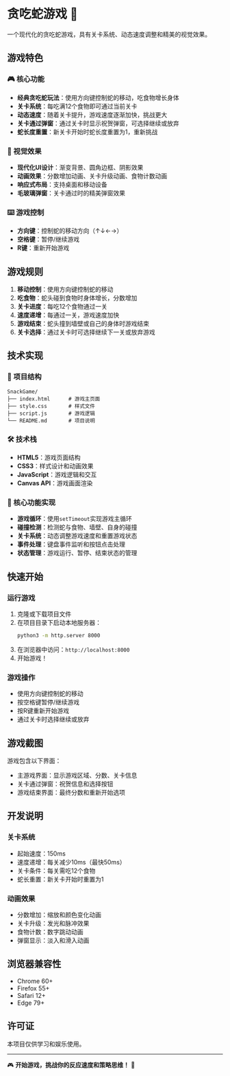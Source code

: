 # 贪吃蛇游戏 🐍

一个现代化的贪吃蛇游戏，具有关卡系统、动态速度调整和精美的视觉效果。

## 游戏特色

### 🎮 核心功能
- **经典贪吃蛇玩法**：使用方向键控制蛇的移动，吃食物增长身体
- **关卡系统**：每吃满12个食物即可通过当前关卡
- **动态速度**：随着关卡提升，游戏速度逐渐加快，挑战更大
- **关卡通过弹窗**：通过关卡时显示祝贺弹窗，可选择继续或放弃
- **蛇长度重置**：新关卡开始时蛇长度重置为1，重新挑战

### 🎨 视觉效果
- **现代化UI设计**：渐变背景、圆角边框、阴影效果
- **动画效果**：分数增加动画、关卡升级动画、食物计数动画
- **响应式布局**：支持桌面和移动设备
- **毛玻璃弹窗**：关卡通过时的精美弹窗效果

### ⌨️ 游戏控制
- **方向键**：控制蛇的移动方向（↑↓←→）
- **空格键**：暂停/继续游戏
- **R键**：重新开始游戏

## 游戏规则

1. **移动控制**：使用方向键控制蛇的移动
2. **吃食物**：蛇头碰到食物时身体增长，分数增加
3. **关卡进度**：每吃12个食物通过一关
4. **速度递增**：每通过一关，游戏速度加快
5. **游戏结束**：蛇头撞到墙壁或自己的身体时游戏结束
6. **关卡选择**：通过关卡时可选择继续下一关或放弃游戏

## 技术实现

### 📁 项目结构
```
SnackGame/
├── index.html      # 游戏主页面
├── style.css       # 样式文件
├── script.js       # 游戏逻辑
└── README.md       # 项目说明
```

### 🛠️ 技术栈
- **HTML5**：游戏页面结构
- **CSS3**：样式设计和动画效果
- **JavaScript**：游戏逻辑和交互
- **Canvas API**：游戏画面渲染

### 🎯 核心功能实现
- **游戏循环**：使用`setTimeout`实现游戏主循环
- **碰撞检测**：检测蛇与食物、墙壁、自身的碰撞
- **关卡系统**：动态调整游戏速度和重置游戏状态
- **事件处理**：键盘事件监听和按钮点击处理
- **状态管理**：游戏运行、暂停、结束状态的管理

## 快速开始

### 运行游戏
1. 克隆或下载项目文件
2. 在项目目录下启动本地服务器：
   ```bash
   python3 -m http.server 8000
   ```
3. 在浏览器中访问：`http://localhost:8000`
4. 开始游戏！

### 游戏操作
- 使用方向键控制蛇的移动
- 按空格键暂停/继续游戏
- 按R键重新开始游戏
- 通过关卡时选择继续或放弃

## 游戏截图

游戏包含以下界面：
- 主游戏界面：显示游戏区域、分数、关卡信息
- 关卡通过弹窗：祝贺信息和选择按钮
- 游戏结束界面：最终分数和重新开始选项

## 开发说明

### 关卡系统
- 起始速度：150ms
- 速度递增：每关减少10ms（最快50ms）
- 关卡条件：每关需吃12个食物
- 蛇长重置：新关卡开始时重置为1

### 动画效果
- 分数增加：缩放和颜色变化动画
- 关卡升级：发光和脉冲效果
- 食物计数：数字跳动动画
- 弹窗显示：淡入和滑入动画

## 浏览器兼容性

- Chrome 60+
- Firefox 55+
- Safari 12+
- Edge 79+

## 许可证

本项目仅供学习和娱乐使用。

---

🎮 **开始游戏，挑战你的反应速度和策略思维！** 🐍